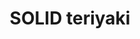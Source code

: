 ---
layout: place
title: "SOLID teriyaki"
permalink: /washington/mill-creek/solid-teriyaki.html
stateAbbr: WA
stateName: Washington
cityName: Mill Creek
seo:
  name: "SOLID teriyaki"
  type: Restaurant
  links: http://www.solid-mt.com/
description: "SOLID teriyaki serves delicious sushi in Mill Creek, Washington. Try fresh Japanese dishes for a great dining experience. "
place_id: ChIJVVWFCtgFkFQRxGTTIxnS0B4
photos:
  - name: >-
      places/ChIJVVWFCtgFkFQRxGTTIxnS0B4/photos/AeeoHcJI6ZBev3W9J1Txu9b3489PEQYsnRtqhI1o0P-RBQ-K1LsgeKHHP1N3Fl_sS-SkexpPg9ETuF83GaFzhlGl7PZEfJ0jVhdkxnUyJKdccOpgrDSb-foTXP7XNFJMDRqXlQ1W2hzgJlCvf2c05y4D_Cx_cZofjj-nxm1cBBzoXVPKpW_NqybHUEc1nv5uaqJ81kQCT1rLiEEWzubv7bEqgUJNRj-l2MP4Eyh_YlJN_8t6cUVHSIbUPW3JGqbnUdwsNpZLJciOp8OL09xOvx-bgdAyNYNc5THRMOb3SgRIXOIbWaG6hZ7Uy9tnYa9JELYj9ZVRDfPBsVqbaakuPb_obtrnUocUUoxdoWi41hEn609tnAaxBlvSsv8lJxfQnC-bPK1Wfme4zYaMaHq8Hz92xHU6Vytr9qabqUDTnILZ_XlCIw
    widthPx: 3072
    heightPx: 4080
    authorAttributions:
      - displayName: Richard Fuller
        uri: https://maps.google.com/maps/contrib/102781304575219075450
        photoUri: >-
          https://lh3.googleusercontent.com/a-/ALV-UjU26OomPsc0TEggikeNUFud9AXNN-UqgH7u6hxrRieBnaVNHFab=s100-p-k-no-mo
    flagContentUri: >-
      https://www.google.com/local/imagery/report/?cb_client=maps_api_places.places_api&image_key=!1e10!2sCIHM0ogKEICAgIC2t6-gVQ&hl=en-US
    googleMapsUri: >-
      https://www.google.com/maps/place//data=!3m4!1e2!3m2!1sCIHM0ogKEICAgIC2t6-gVQ!2e10!4m2!3m1!1s0x549005d80a855555:0x1ed0d21923d364c4
  - name: >-
      places/ChIJVVWFCtgFkFQRxGTTIxnS0B4/photos/AeeoHcJlo_upAGIDF4-6V1J3ikMKfy7Se8p7e4OW7ssNRQHijRQh3_aHs0JE2dYIeCZYLuLzk0ChTqIeJgRrwvKLPj-sFADDBuLabbUrpd_qDq3Yrm4sEICHmDjDpYscJag3r9Lt3rNAPV6h-GbaejLWvFiQm2HYcx5T34WtIeZ1U2oKT9xFLd-uYFrtP_BL9Mi4wtFgM69I5YP2tq-bVYs3pQv76xbK7yY4q2nUhaqmyLlhYp05j9-fggwn1bkr20Cu9TxPqEGQVJF4NbxAmQtBnG7iB3Xb9HNektjpeOPo3wpLpfYyymZsieWG5HVnhWE0Mea-2bGY8Ip_GMA_dD51WsBi3GfeMvQVB8Ag4hDTeDI42YW6d1Y1r5RO-cQS3Q45fgSizMW6X4L5uZ6OhqNWP_iIVTo5HfZT67odiDfoqifPXWL0
    widthPx: 3600
    heightPx: 4800
    authorAttributions:
      - displayName: Chris Griggs
        uri: https://maps.google.com/maps/contrib/107859410610407302564
        photoUri: >-
          https://lh3.googleusercontent.com/a/ACg8ocJkfhbfaEH8mczWzCVpUaAySLw-Ek7IKos_GW7uRPCciFn5DQuw=s100-p-k-no-mo
    flagContentUri: >-
      https://www.google.com/local/imagery/report/?cb_client=maps_api_places.places_api&image_key=!1e10!2sCIHM0ogKEICAgICamJjz9AE&hl=en-US
    googleMapsUri: >-
      https://www.google.com/maps/place//data=!3m4!1e2!3m2!1sCIHM0ogKEICAgICamJjz9AE!2e10!4m2!3m1!1s0x549005d80a855555:0x1ed0d21923d364c4
  - name: >-
      places/ChIJVVWFCtgFkFQRxGTTIxnS0B4/photos/AeeoHcJjvXBd0qu0F7jND7YuPDlZCud3USlFsGYM6rP5c_fQ9mT_LR7B_ohNlQVPazNu6452pBtw0WEJwP82jBqTFAJy6TwRcwWgB4QFVXIlrCGstwDISd6FaqiRlrlF96lF0Ws8Sqb5KuhNjx5Yy7q0SnE96OBAdrGirS619FovzNYDBtR1IZd3RsjOGNnIKnfi4503V3NO09-Z4SFaKKgpwrrdzogdlCpa8IcyibxulG8pHTI_m2NXts5ZLAhBfEkY6SbEIP4YNwODwuJtydSiQpYwELnv1QEv3BEFvA8AWWQNplR-Ea_6N52lfL51KzPoJ5tXFr0SzO86KL28NXL8lBJzFxS-CePwfp3JRt3huLbOF7XQwQdeWM8QNeUOaBdfM9EvT-WiG8MYNGD11SYzn30zLlFy-77NXk2RptDaPo7B7CNT
    widthPx: 4080
    heightPx: 3072
    authorAttributions:
      - displayName: Richard Fuller
        uri: https://maps.google.com/maps/contrib/102781304575219075450
        photoUri: >-
          https://lh3.googleusercontent.com/a-/ALV-UjU26OomPsc0TEggikeNUFud9AXNN-UqgH7u6hxrRieBnaVNHFab=s100-p-k-no-mo
    flagContentUri: >-
      https://www.google.com/local/imagery/report/?cb_client=maps_api_places.places_api&image_key=!1e10!2sCIHM0ogKEICAgIC2t6_47AE&hl=en-US
    googleMapsUri: >-
      https://www.google.com/maps/place//data=!3m4!1e2!3m2!1sCIHM0ogKEICAgIC2t6_47AE!2e10!4m2!3m1!1s0x549005d80a855555:0x1ed0d21923d364c4
  - name: >-
      places/ChIJVVWFCtgFkFQRxGTTIxnS0B4/photos/AeeoHcIGKEdUZ0m1TqqzON_ipo2hEvSd0BL8Usa1DuCNefTYruNfjmiV6bCMh2-K6HxwM-zHBuLIdWq2sgQaaAEP-zPrC--3NIQHt15eL0AhRExL53SdSRVjf3-FF9ilCWu5ZjS6JPbHm2Zw2p-tHQi9EkPfEhvYegKW9Y0gweur5xio_ATzS19WzFGY0pomIJmIhavzP0UNCZqBQS9nc4rp_C3ZjmUqL1JdSCnOr1o7k6lZbH6q_oa0vzveYdSSJ-HxP5JepAAB1usNWy1ukXLzCw7DZmNOVgEXiDf4no1NrTk4fl9bLi8aWhE4sNFD19y62zpq4rvUyVsg0YFJdr5LE8rCtG4iEvEFPDEGWuzA_jMIH8cu0TGMOkcgPxqzdEDiE3Igwd1Cxm4UN-bblgz0SH1rnBs4pEQokUjp3ahQGD3Npg
    widthPx: 3600
    heightPx: 4800
    authorAttributions:
      - displayName: Chris Griggs
        uri: https://maps.google.com/maps/contrib/107859410610407302564
        photoUri: >-
          https://lh3.googleusercontent.com/a/ACg8ocJkfhbfaEH8mczWzCVpUaAySLw-Ek7IKos_GW7uRPCciFn5DQuw=s100-p-k-no-mo
    flagContentUri: >-
      https://www.google.com/local/imagery/report/?cb_client=maps_api_places.places_api&image_key=!1e10!2sCIHM0ogKEICAgICamJiFLw&hl=en-US
    googleMapsUri: >-
      https://www.google.com/maps/place//data=!3m4!1e2!3m2!1sCIHM0ogKEICAgICamJiFLw!2e10!4m2!3m1!1s0x549005d80a855555:0x1ed0d21923d364c4
  - name: >-
      places/ChIJVVWFCtgFkFQRxGTTIxnS0B4/photos/AeeoHcIuNSJBQ_fRIGYVMkO4JndWphvVKFgGDGI7mcEQWLSkn0HUVB3AkpHrK3bW3qdedF5QD0-VR4RfGTmU8qtPQqzglayBnxuqQlsRYOROv0Me_o_rGaaaqHLY5kRiBygIE-kziGqooy_mFW3uS8-J_dsZevmBsucyGPxE1uenZxCQ34GnxDAx6S9N5E1TaOlHtId5CN_iTR5Xb2ha7CUNgcfiYglqpR_GwWuiG_pDFIpexYevIl8INyWmceWLpm9eN0TSUAlXorgd-u8G-ZTAcksrIFQzYVL71GWsut3pQXegVTIx1wt6eYLogauc2BLAwwbaYrmLYtxFpZ9eoX6LiMPM7HEN9-sj8m9yglB3fYRBT2IpTtzYcqWu63vuaYLUg71zajYFqGzbiz3rwED7vvoucjKu7z8oLLuJeipnON4j0AtO
    widthPx: 4032
    heightPx: 3024
    authorAttributions:
      - displayName: Jeremy Kuehl
        uri: https://maps.google.com/maps/contrib/109185373500384134771
        photoUri: >-
          https://lh3.googleusercontent.com/a/ACg8ocIMa5-4yGTYkGqGg6GBd_K_OrMJfFsLs4a7B7r-CfhARIQrIA=s100-p-k-no-mo
    flagContentUri: >-
      https://www.google.com/local/imagery/report/?cb_client=maps_api_places.places_api&image_key=!1e10!2sCIHM0ogKEICAgICV6dHQgAE&hl=en-US
    googleMapsUri: >-
      https://www.google.com/maps/place//data=!3m4!1e2!3m2!1sCIHM0ogKEICAgICV6dHQgAE!2e10!4m2!3m1!1s0x549005d80a855555:0x1ed0d21923d364c4
  - name: >-
      places/ChIJVVWFCtgFkFQRxGTTIxnS0B4/photos/AeeoHcKrHnMsySqtNEAi6TEoN-TF_vCKif3_xCPW3uUTSDnIa1-6H9vDNa_hXZ04I0Uj85qWWJdEBXmNab5sKq3Ho4vXjL3N4jDBehoMwlls1Dw1Y4ZVpmAcNG_FAdW811-uEXGW5eaAZHz-yakWQpik3Je_V6MbDVIzUJ7YBk7D9cDGYKIkbQAOtPhVARD3rA9DXGXG8ZMCzJT9Dl6PsivDH3mAiyZrAIzBc6JNl31LeeHPo76y4MXepARRKfzqNmvCGwUUZlSp3i2iI24HkNY1tzdXTptPzRZJP2QTGhrH9TftLIQhpCKrSEvCP7j2XA_NIc7UpOV1gVAV3cb2pddK7dNiQH5qJYuAU2Gh39CHKUi8wFET94MJDEoIhqE5p7Ihh7vWMvyxEvok16V_RtelLpBAqHLajmGXvrwEqkyPBVBsvA
    widthPx: 3000
    heightPx: 4000
    authorAttributions:
      - displayName: Richard Fuller
        uri: https://maps.google.com/maps/contrib/102781304575219075450
        photoUri: >-
          https://lh3.googleusercontent.com/a-/ALV-UjU26OomPsc0TEggikeNUFud9AXNN-UqgH7u6hxrRieBnaVNHFab=s100-p-k-no-mo
    flagContentUri: >-
      https://www.google.com/local/imagery/report/?cb_client=maps_api_places.places_api&image_key=!1e10!2sCIHM0ogKEICAgICkveSMeg&hl=en-US
    googleMapsUri: >-
      https://www.google.com/maps/place//data=!3m4!1e2!3m2!1sCIHM0ogKEICAgICkveSMeg!2e10!4m2!3m1!1s0x549005d80a855555:0x1ed0d21923d364c4
  - name: >-
      places/ChIJVVWFCtgFkFQRxGTTIxnS0B4/photos/AeeoHcLgsCMInbHtdqymV9F7betk-W2-3VQ8OVeWiVYRjX3JGq3wi_tGgyu1M-7IzXXH6TQqwSMwRNXbl6AkOtE7xHTEkHTDQ4_geQDeVL_FoheU-2Q0rUqR2vsKUp538pCeemRFa0_zA-c-TCsNSUP9ramALjcy_atjTcV_LDZuoAGKZmij99w5ay618tTVkAj6k66lqUMz2a-Y4L1j3TJRjNSxKEFifeNtJEL1i_KDJ_4aqiT8sOwj64FSg3wRjEeeXSdavBtFpg6o0qDuU_mbcGFijZuJ0a9G6sIe6jYcCjpOgVCB27Sz-j29ySwTmVdZnITXd8WM_ShZ32lmNiwWi2MVSPkFHWkAk8qFJVYQAbEaGsobYPGREFL2I-6l_c8yLxsJwvHgLbHuqgLTthwwdEfcHAHOEHsy--ozp4NdZBc
    widthPx: 1080
    heightPx: 1920
    authorAttributions:
      - displayName: Mimierz Kogs
        uri: https://maps.google.com/maps/contrib/114503397374111899029
        photoUri: >-
          https://lh3.googleusercontent.com/a/ACg8ocKmmPSG8_rLJxrI7kGrtLsGHCGQjh4u1ihkxyo0mUcO1XrOgQ=s100-p-k-no-mo
    flagContentUri: >-
      https://www.google.com/local/imagery/report/?cb_client=maps_api_places.places_api&image_key=!1e10!2sCIHM0ogKEICAgIDEutGLaA&hl=en-US
    googleMapsUri: >-
      https://www.google.com/maps/place//data=!3m4!1e2!3m2!1sCIHM0ogKEICAgIDEutGLaA!2e10!4m2!3m1!1s0x549005d80a855555:0x1ed0d21923d364c4
  - name: >-
      places/ChIJVVWFCtgFkFQRxGTTIxnS0B4/photos/AeeoHcKydJy_e3tPg3vyyC4X68ckflOKhsV7_nIe2sHAYdjrQNqmN9qBcQjlhU48ENXL0jXvzrX24yu5rv4aYhMPPpjuHaWNN7DRQzylGa2kB2oa-BG8XxpW1w2uKoEkeC9i3UxKOVW6KukjDgV1C8X9FcbH2iH96D725y1xiU28yf20OTWhE7qVdf0NS5AKLDpB5qOkOmNCM2xxq4p07QOTqNsSdc-2deyWy_Pl7-eVczzhp8ArOUIzgwU8VVw8orIr2TBaVJRDVcCPD3HAC_-inWr-RLpkJOi-hbHQtyOTdajTsjac1adzS5AP9I3c2zbukSapb5w6F5VLGMB6zN42pImZ90NjpWap79qFjiOl0S2zY4S1Ak3P2z2N2sPV00rOfzDWuGYgTE9gUr4nAN9FN5h5rlEugSeI42qCdwPUXMnaHJc
    widthPx: 3072
    heightPx: 4080
    authorAttributions:
      - displayName: Richard Fuller
        uri: https://maps.google.com/maps/contrib/102781304575219075450
        photoUri: >-
          https://lh3.googleusercontent.com/a-/ALV-UjU26OomPsc0TEggikeNUFud9AXNN-UqgH7u6hxrRieBnaVNHFab=s100-p-k-no-mo
    flagContentUri: >-
      https://www.google.com/local/imagery/report/?cb_client=maps_api_places.places_api&image_key=!1e10!2sCIHM0ogKEICAgIC2t6_AzgE&hl=en-US
    googleMapsUri: >-
      https://www.google.com/maps/place//data=!3m4!1e2!3m2!1sCIHM0ogKEICAgIC2t6_AzgE!2e10!4m2!3m1!1s0x549005d80a855555:0x1ed0d21923d364c4
  - name: >-
      places/ChIJVVWFCtgFkFQRxGTTIxnS0B4/photos/AeeoHcLEpwvakHNub-qEirxr4n1YH0mA4iK4fZTBYX3eogMIhbC95FipLXUuVjAqaX8hOh7OcCzeS3wakkp8Ww9GJ4qs64wRfcJM4wJNzU7-hxm7LU8yPUlsTTZwuFloahmDl47mMMyokW0DzBGAp9GPbNCw1ONE6hl4OXFePCT1ALs_FxpzOM1aov3pPwZ-7OHs2BOB-6ukwM8qW6wZGj0lDagHNyFE-iuysAd-Uw7Mb5cR0K0OD2w1jZLRxpROGp_DWTd4aMCaPTqV35WSAFmH2eJlPBzDpyv4s98ymwWIFtW_PA62N_5yveJ3EZZGV5N_Fq5tterbN8VXFftNZWlAd-cJ6CpQOyES-cqeZmIc4e9y2_UF7ivSBZPHRDMoiw5MSls_-sKRTMJ9rKySah53YyB0mqlLW3Z6RyUln02b4Gs
    widthPx: 2592
    heightPx: 1944
    authorAttributions:
      - displayName: Richard Fuller
        uri: https://maps.google.com/maps/contrib/102781304575219075450
        photoUri: >-
          https://lh3.googleusercontent.com/a-/ALV-UjU26OomPsc0TEggikeNUFud9AXNN-UqgH7u6hxrRieBnaVNHFab=s100-p-k-no-mo
    flagContentUri: >-
      https://www.google.com/local/imagery/report/?cb_client=maps_api_places.places_api&image_key=!1e10!2sCIHM0ogKEICAgIDK9ZunEQ&hl=en-US
    googleMapsUri: >-
      https://www.google.com/maps/place//data=!3m4!1e2!3m2!1sCIHM0ogKEICAgIDK9ZunEQ!2e10!4m2!3m1!1s0x549005d80a855555:0x1ed0d21923d364c4
  - name: >-
      places/ChIJVVWFCtgFkFQRxGTTIxnS0B4/photos/AeeoHcJNCyWEuP0deD2KTHIhmfQFPVbcxonC_im3YKPtGdC2KN-5LlP5Euis-bOgVpsSq1qfuRw3riqL8tAzTXt8IJzYCof93G6N5ypBmV3iE0NKnHXvzqOvujJITGFMiMLC6i3fipEOypP6QRfrm5gTMXT_iM2CpUw7vZ91I9mCIfw7fffEYvbxRTeReL5h3hJ6kzlexs0zF9eXvJo3fOLSHZmiSrKrXEgOMAJ040C5nrzf9UaurQRNniQ369VV8XMjLTLt9EEyrsvKKs8CzleJyOubDA0DXgq4OrsftjBrxZ-ZBuyFYiwvK6eZOXjUKf3AbuP2OI2pGgokokLPuHauSKKFwXDpMjcSjEFDj8vTWP52FU4By0lcbkyqfY4twxJBxF_enxlkMSkk3sWT848T36QjdkgAH_FOLLGfuzeGeiSHfK4X
    widthPx: 2268
    heightPx: 4032
    authorAttributions:
      - displayName: Jeremy Haverfield
        uri: https://maps.google.com/maps/contrib/101265515227391251536
        photoUri: >-
          https://lh3.googleusercontent.com/a/ACg8ocIZPCil55bMZYY7o9Pn4ADNT82CzfShZIxd1gfcu9taA9kWdw=s100-p-k-no-mo
    flagContentUri: >-
      https://www.google.com/local/imagery/report/?cb_client=maps_api_places.places_api&image_key=!1e10!2sCIHM0ogKEICAgICixd7MowE&hl=en-US
    googleMapsUri: >-
      https://www.google.com/maps/place//data=!3m4!1e2!3m2!1sCIHM0ogKEICAgICixd7MowE!2e10!4m2!3m1!1s0x549005d80a855555:0x1ed0d21923d364c4
address: 15603 Main St B104, Mill Creek, WA 98012, USA
street: 15603 Main St B104
city: Mill Creek
state: WA
zip: '98012'
country: USA
neighborhood: null
latitude: '47.856374'
longitude: '-122.220754'
accessibility_options:
  wheelchairAccessibleParking: true
  wheelchairAccessibleEntrance: true
  wheelchairAccessibleRestroom: true
  wheelchairAccessibleSeating: true
business_status: OPERATIONAL
name: SOLID teriyaki
google_maps_links:
  directionsUri: >-
    https://www.google.com/maps/dir//''/data=!4m7!4m6!1m1!4e2!1m2!1m1!1s0x549005d80a855555:0x1ed0d21923d364c4!3e0
  placeUri: https://maps.google.com/?cid=2220505621710726340
  writeAReviewUri: >-
    https://www.google.com/maps/place//data=!4m3!3m2!1s0x549005d80a855555:0x1ed0d21923d364c4!12e1
  reviewsUri: >-
    https://www.google.com/maps/place//data=!4m4!3m3!1s0x549005d80a855555:0x1ed0d21923d364c4!9m1!1b1
  photosUri: >-
    https://www.google.com/maps/place//data=!4m3!3m2!1s0x549005d80a855555:0x1ed0d21923d364c4!10e5
primary_type: Asian Restaurant
opening_hours:
  regular:
    - 'Monday: 11:00 AM – 8:00 PM'
    - 'Tuesday: 11:00 AM – 8:00 PM'
    - 'Wednesday: 11:00 AM – 8:00 PM'
    - 'Thursday: 11:00 AM – 8:00 PM'
    - 'Friday: 11:00 AM – 8:00 PM'
    - 'Saturday: 11:00 AM – 8:00 PM'
    - 'Sunday: 11:00 AM – 6:00 PM'
  current:
    - 'Monday: 11:00 AM – 8:00 PM'
    - 'Tuesday: 11:00 AM – 8:00 PM'
    - 'Wednesday: 11:00 AM – 8:00 PM'
    - 'Thursday: 11:00 AM – 8:00 PM'
    - 'Friday: 11:00 AM – 8:00 PM'
    - 'Saturday: 11:00 AM – 8:00 PM'
    - 'Sunday: 11:00 AM – 6:00 PM'
secondary_opening_hours:
  regular:
    weekdayDescriptions: null
    type: null
  current:
    weekdayDescriptions: null
    type: null
phone: (425) 379-5000
price_level: PRICE_LEVEL_MODERATE
price_range: $10 &ndash; $20
rating: '4.5'
rating_count: 0
website: http://www.solid-mt.com/
reviews: null
parking_options: null
payment_options: null
allow_dogs: null
curbside_pickup: null
delivery: null
dine_in: null
good_for_children: null
good_for_groups: null
good_for_sports: null
live_music: null
menu_for_children: null
outdoor_seating: null
reservable: null
restroom: null
serves_beer: null
serves_breakfast: null
serves_brunch: null
serves_cocktails: null
serves_coffee: null
serves_dinner: null
serves_dessert: null
serves_lunch: null
serves_vegetarian_food: null
serves_wine: null
takeout: null
update_category: essentials
summary: null

---